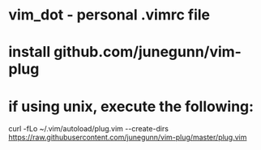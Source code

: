 # vim_dot - personal .vimrc file

# install github.com/junegunn/vim-plug

# if using unix, execute the following:
curl -fLo ~/.vim/autoload/plug.vim --create-dirs \
    https://raw.githubusercontent.com/junegunn/vim-plug/master/plug.vim
